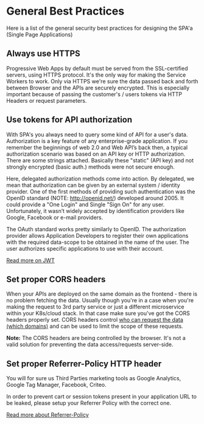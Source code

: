 # General Best Practices

Here is a list of the general security best practices for designing the SPA'a (Single Page Applications)

## Always use HTTPS

Progressive Web Apps by default must be served from the SSL-certified servers, using HTTPS protocol. It's the only way for making the Service Workers to work. Only via HTTPS we're sure the data passed back and forth between Browser and the APIs are securely encrypted. This is especially important because of passing the customer's / users tokens via HTTP Headers or request parameters.

## Use tokens for API authorization

With SPA's you always need to query some kind of API for a user's data. Authorization is a key feature of any enterprise-grade application. If you remember the beginnings of web 2.0 and Web API’s back then, a typical authorization scenario was based on an API key or HTTP authorization. There are some strings attached. Basically these "static" (API key) and not strongly encrypted (basic auth.) methods were not secure enough.

Here, delegated authorization methods come into action. By delegated, we mean that authorization can be given by an external system / identity provider. One of the first methods of providing such authentication was the OpenID standard (NOTE: http://openid.net/) developed around 2005. It could provide a "One Login" and Single "Sign On" for any user. Unfortunately, it wasn’t widely accepted by identification providers like Google, Facebook or e-mail providers.

The OAuth standard works pretty similarly to OpenID. The authorization provider allows Application Developers to register their own applications with the required data-scope to be obtained in the name of the user. The user authorizes specific applications to use with their account. 

[Read more on JWT](https://microservicesbook.org/ch5-related-techniques.html#json-web-tokens-jwt)

## Set proper CORS headers

When your APIs are deployed on the same domain as the frontend - there is no problem fetching the data. Usually though you're in a case when you're making the request to 3rd party service or just a different microservice within your K8s/cloud stack. In that case make sure you've got the CORS headers properly set. CORS headers control [who can request the data (which domains)](https://developer.mozilla.org/en-US/docs/Web/HTTP/Headers/Access-Control-Allow-Origin) and can be used to limit the scope of these requests.

**Note:** The CORS headers are being controlled by the browser. It's not a valid solution for preventing the data access/requests server-side.

## Set proper Referrer-Policy HTTP header

You will for sure us Third Parties marketing tools as Google Analytics, Google Tag Manager, Facebook, Criteo.

In order to prevent cart or session tokens present in your application URL to be leaked, please setup your Referrer Policy with the correct one.

[Read more about Referrer-Policy](https://developer.mozilla.org/en-US/docs/Web/HTTP/Headers/Referrer-Policy)
